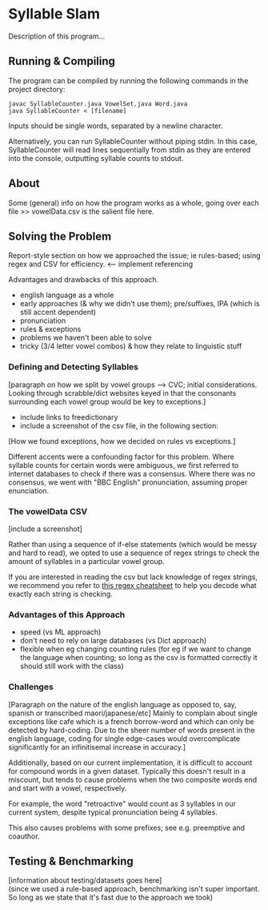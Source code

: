 # Syllable Slam

Description of this program...

## Running & Compiling

The program can be compiled by running the following commands in the project directory:
```
javac SyllableCounter.java VowelSet.java Word.java
java SyllableCounter < [filename]
```

Inputs should be single words, separated by a newline character.

Alternatively, you can run SyllableCounter without piping stdin. In this case, SyllableCounter will read lines sequentially from stdin as they are entered into the console, outputting syllable counts to stdout.

## About

Some (general) info on how the program works as a whole, going over each file >> vowelData.csv is the salient file here.

## Solving the Problem

Report-style section on how we approached the issue; ie rules-based; using regex and CSV for efficiency. <-- implement referencing

Advantages and drawbacks of this approach.
 - english language as a whole
 - early approaches (& why we didn't use them); pre/suffixes, IPA (which is still accent dependent)
 - pronunciation
 - rules & exceptions
 - problems we haven't been able to solve
 - tricky (3/4 letter vowel combos) & how they relate to linguistic stuff



 ### Defining and Detecting Syllables
 
[paragraph on how we split by vowel groups --> CVC; initial considerations. Looking through scrabble/dict websites keyed in that the consonants surrounding each vowel group would be key to exceptions.]
 - include links to freedictionary
 - include a screenshot of the csv file, in the following section:

 [How we found exceptions, how we decided on rules vs exceptions.]

Different accents were a confounding factor for this problem. Where syllable counts for certain words were ambiguous, we first referred to internet databases to check if there was a consensus. Where there was no consensus, we went with "BBC English" pronunciation, assuming proper enunciation.

 ### The vowelData CSV
[include a screenshot]

 Rather than using a sequence of if-else statements (which would be messy and hard to read), we opted to use a sequence of regex strings to check the amount of syllables in a particular vowel group.

 If you are interested in reading the csv but lack knowledge of regex strings, we recommend you refer to [this regex cheatsheet](https://www.rexegg.com/regex-quickstart.html) to help you decode what exactly each string is checking.

 ### Advantages of this Approach
 - speed (vs ML approach)
 - don't need to rely on large databases (vs Dict approach)
 - flexible when eg changing counting rules (for eg if we want to change the language when counting; so long as the csv is formatted correctly it should still work with the class)


 ### Challenges

[Paragraph on the nature of the english language as opposed to, say, spanish or transcribed maori/japanese/etc] Mainly to complain about single exceptions like cafe which is a french borrow-word and which can only be detected by hard-coding. Due to the sheer number of words present in the english language, coding for single edge-cases would overcomplicate significantly for an infinitisemal increase in accuracy.]


 Additionally, based on our current implementation, it is difficult to account for compound words in a given dataset. Typically this doesn't result in a miscount, but tends to cause problems when the two composite words end and start with a vowel, respectively.

 For example, the word "retroactive" would count as 3 syllables in our current system, despite typical pronunciation being 4 syllables.

 This also causes problems with some prefixes; see e.g. preemptive and coauthor.

 ## Testing & Benchmarking

 [information about testing/datasets goes here]  
 (since we used a rule-based approach, benchmarking isn't super important. So long as we state that it's fast due to the approach we took)